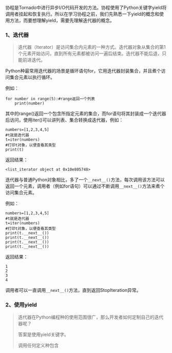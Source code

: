 协程是Tornado中进行异步I/O代码开发的方法。协程使用了Python关键字yield将调用者挂起和恢复执行。所以在学习协程之前，我们先熟悉一下yield的概念和使用方法，而要想理解yield，需要先理解迭代器的概念。

### 1、迭代器

> 迭代器（Iterator）是访问集合内元素的一种方式。迭代器对象从集合的第1个元素开始访问，直到所有元素都被访问一遍后结束。迭代器不能后退，只能前进迭代。

Python种最常用迭代器的场景是循环语句for，它用迭代器封装集合，并且煮个访问集合元素以执行循环。

例如：

```
for number in range(5):#range返回一个列表
    print(number)
```

其中的range\(\)返回一个包含所指定元素的集合，而for语句将其封装成一个迭代器后访问，使用iter\(\)可以讲列表、集合转换成迭代器，例如：

```
numbers=[1,2,3,4,5]
#t就是迭代器
t=iter(numbers)
#打印t对象，以便查看其类型
print(t)
```

返回结果：

```
<list_iterator object at 0x10e805748>
```

迭代器与普通Python对象相比，多了一个`__next__()`方法，每次调用该方法可以返回一个元素，调用者（例如for语句）可以通过不断调用`__next__()`方法来煮个访问集合元素。

例如：

```
numbers=[1,2,3,4,5]
#t就是迭代器
t=iter(numbers)
#打印t对象，以便查看其类型
print(t.__next__())
print(t.__next__())
print(t.__next__())
print(t.__next__())
```

返回结果：

```
1
2
3
4
```

调用者可以一直调用`__next__()`方法，直到返回StopIteration异常。

### 2、使用yield

> 迭代器在Python编程种的使用范围很广，那么开发者如何定制自己的迭代器呢？
>
> 答案是使用yield关键字。
>
> 调用任何定义种包含



